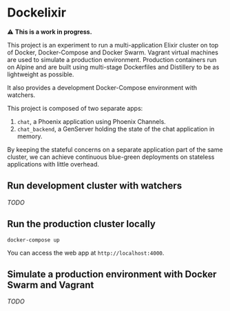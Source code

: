 # Dockelixir

:warning: **This is a work in progress.**

This project is an experiment to run a multi-application Elixir cluster on top
of Docker, Docker-Compose and Docker Swarm. Vagrant virtual machines are used to
simulate a production environment. Production containers run on Alpine and are
built using multi-stage Dockerfiles and Distillery to be as lightweight as
possible.

It also provides a development Docker-Compose environment with watchers.

This project is composed of two separate apps:

1. `chat`, a Phoenix application using Phoenix Channels.
2. `chat_backend`, a GenServer holding the state of the chat
   application in memory.

By keeping the stateful concerns on a separate application part of the same
cluster, we can achieve continuous blue-green deployments on stateless applications
with little overhead.

## Run development cluster with watchers

*TODO*

## Run the production cluster locally

`docker-compose up`

You can access the web app at `http://localhost:4000`.

## Simulate a production environment with Docker Swarm and Vagrant

*TODO*

